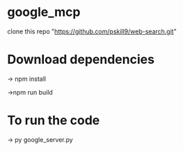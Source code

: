 # google_mcp


clone this repo "https://github.com/pskill9/web-search.git"

# Download dependencies

-> npm install

->npm run build

# To run the code

-> py google_server.py
